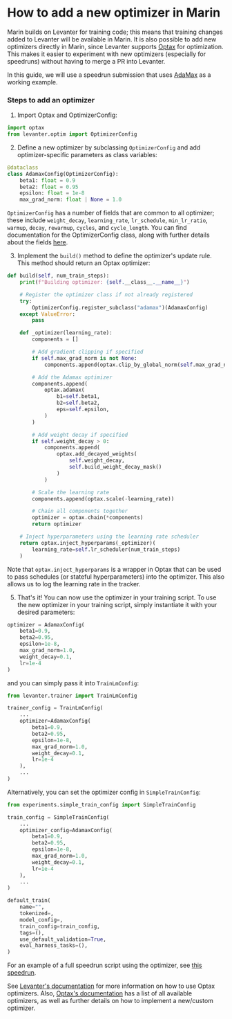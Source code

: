 # How to add a new optimizer in Marin

Marin builds on Levanter for training code; this means that training changes added to Levanter will be available in Marin. It is also possible to add new optimizers directly in Marin, since Levanter supports [Optax](https://github.com/deepmind/optax) for optimization.
This makes it easier to experiment with new optimizers (especially for speedruns) without having to merge a PR into Levanter.

In this guide, we will use a speedrun submission that uses [AdaMax](https://optax.readthedocs.io/en/latest/api/optimizers.html#optax.adamax) as a working example.

### Steps to add an optimizer

1. Import Optax and OptimizerConfig:

```python
import optax
from levanter.optim import OptimizerConfig
```

2. Define a new optimizer by subclassing `OptimizerConfig` and add optimizer-specific parameters as class variables:

```python
@dataclass
class AdamaxConfig(OptimizerConfig):
    beta1: float = 0.9
    beta2: float = 0.95
    epsilon: float = 1e-8
    max_grad_norm: float | None = 1.0
```
`OptimizerConfig` has a number of fields that are common to all optimizer; these include `weight_decay`, `learning_rate`, `lr_schedule`, `min_lr_ratio`, `warmup`, `decay`, `rewarmup`, `cycles`, and `cycle_length`. You can find documentation for the OptimizerConfig class, along with further details about the fields [here](https://levanter.readthedocs.io/en/latest/reference/Configuration/#standard-options).

3. Implement the `build()` method to define the optimizer's update rule. This method should return an Optax optimizer:

```python
def build(self, num_train_steps):
    print(f"Building optimizer: {self.__class__.__name__}")

    # Register the optimizer class if not already registered
    try:
        OptimizerConfig.register_subclass("adamax")(AdamaxConfig)
    except ValueError:
        pass

    def _optimizer(learning_rate):
        components = []

        # Add gradient clipping if specified
        if self.max_grad_norm is not None:
            components.append(optax.clip_by_global_norm(self.max_grad_norm))

        # Add the Adamax optimizer
        components.append(
            optax.adamax(
                b1=self.beta1,
                b2=self.beta2,
                eps=self.epsilon,
            )
        )

        # Add weight decay if specified
        if self.weight_decay > 0:
            components.append(
                optax.add_decayed_weights(
                    self.weight_decay,
                    self.build_weight_decay_mask()
                )
            )

        # Scale the learning rate
        components.append(optax.scale(-learning_rate))

        # Chain all components together
        optimizer = optax.chain(*components)
        return optimizer

    # Inject hyperparameters using the learning rate scheduler
    return optax.inject_hyperparams(_optimizer)(
        learning_rate=self.lr_scheduler(num_train_steps)
    )
```

Note that `optax.inject_hyperparams` is a wrapper in Optax that can be used to pass schedules (or stateful hyperparameters) into the optimizer. This also allows us to log the learning rate in the tracker.

5. That's it! You can now use the optimizer in your training script. To use the new optimizer in your training script, simply instantiate it with your desired parameters:

```python
optimizer = AdamaxConfig(
    beta1=0.9,
    beta2=0.95,
    epsilon=1e-8,
    max_grad_norm=1.0,
    weight_decay=0.1,
    lr=1e-4
)
```

and you can simply pass it into `TrainLmConfig`:

```python
from levanter.trainer import TrainLmConfig

trainer_config = TrainLmConfig(
    ...
    optimizer=AdamaxConfig(
        beta1=0.9,
        beta2=0.95,
        epsilon=1e-8,
        max_grad_norm=1.0,
        weight_decay=0.1,
        lr=1e-4
    ),
    ...
)
```

Alternatively, you can set the optimizer config in `SimpleTrainConfig`:

```python
from experiments.simple_train_config import SimpleTrainConfig

train_config = SimpleTrainConfig(
    ...
    optimizer_config=AdamaxConfig(
        beta1=0.9,
        beta2=0.95,
        epsilon=1e-8,
        max_grad_norm=1.0,
        weight_decay=0.1,
        lr=1e-4
    ),
    ...
)

default_train(
    name="",
    tokenized=,
    model_config=,
    train_config=train_config,
    tags=(),
    use_default_validation=True,
    eval_harness_tasks=(),
)
```

For an example of a full speedrun script using the optimizer, see [this speedrun](https://github.com/mar-in/marin/blob/main/experiments/speedrun/llama_75m_fineweb_edu_adamax.py).

See [Levanter's documentation](https://levanter.readthedocs.io/en/latest/optimizers.html) for more information on how to use Optax optimizers. Also, [Optax's documentation](https://optax.readthedocs.io/en/latest/api/optimizers.html) has a list of all available optimizers, as well as further details on how to implement a new/custom optimizer.
